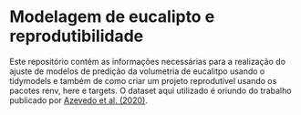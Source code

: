 # Modelagem de eucalipto e reprodutibilidade

Este repositório contém as informações necessárias para a realização do ajuste de modelos de predição da volumetria de eucalitpo usando o tidymodels e também de como criar um projeto reprodutível usando os pacotes renv, here e targets. O dataset aqui utilizado é oriundo do trabalho publicado por [Azevedo et al. (2020)](https://journals.plos.org/plosone/article?id=10.1371/journal.pone.0238703).